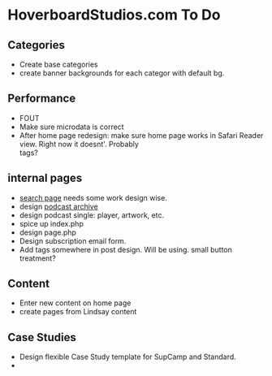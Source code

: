 # HoverboardStudios.com To Do #

## Categories ##

* Create base categories
* create banner backgrounds for each categor with default bg.

## Performance ##

* FOUT
* Make sure microdata is correct
* After home page redesign: make sure home page works in Safari Reader view. Right now it doesnt'. Probably <article> tags?

## internal pages ##

* [search page](http://hoverboardstudios.vvv/?s=test) needs some work design wise.
* design [podcast archive](http://hoverboardstudios.vvv/podcast/)
* design podcast single: player, artwork, etc.
* spice up index.php
* design page.php
* Design subscription email form.
* Add tags somewhere in post design. Will be using. small button treatment?

## Content ##

* Enter new content on home page
* create pages from Lindsay content


## Case Studies ##

* Design flexible Case Study template for SupCamp and Standard.
 * 
